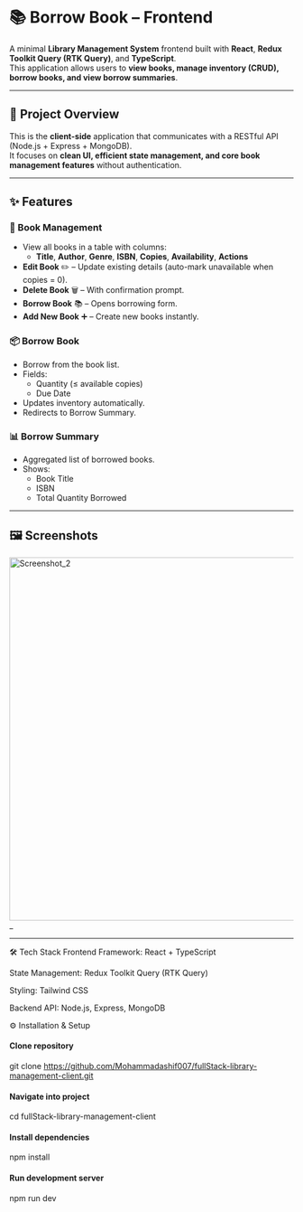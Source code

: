 # 📚 Borrow Book – Frontend

A minimal **Library Management System** frontend built with **React**, **Redux Toolkit Query (RTK Query)**, and **TypeScript**.  
This application allows users to **view books, manage inventory (CRUD), borrow books, and view borrow summaries**.

---

## 🚀 Project Overview
This is the **client-side** application that communicates with a RESTful API (Node.js + Express + MongoDB).  
It focuses on **clean UI, efficient state management, and core book management features** without authentication.

---

## ✨ Features

### 📖 Book Management
- View all books in a table with columns:
  - **Title**, **Author**, **Genre**, **ISBN**, **Copies**, **Availability**, **Actions**
- **Edit Book** ✏️ – Update existing details (auto-mark unavailable when copies = 0).
- **Delete Book** 🗑️ – With confirmation prompt.
- **Borrow Book** 📚 – Opens borrowing form.
- **Add New Book** ➕ – Create new books instantly.

### 📦 Borrow Book
- Borrow from the book list.
- Fields:
  - Quantity (≤ available copies)
  - Due Date
- Updates inventory automatically.
- Redirects to Borrow Summary.

### 📊 Borrow Summary
- Aggregated list of borrowed books.
- Shows:
  - Book Title
  - ISBN
  - Total Quantity Borrowed

---

## 🖼️ Screenshots
<img width="1352" height="643" alt="Screenshot_2" src="https://github.com/user-attachments/assets/87c4a5ea-133c-4460-ad4e-bcfd3d264d54" />
_

---

🛠️ Tech Stack
Frontend Framework: React + TypeScript

State Management: Redux Toolkit Query (RTK Query)

Styling: Tailwind CSS

Backend API: Node.js, Express, MongoDB


⚙️ Installation & Setup

#### Clone repository
git clone https://github.com/Mohammadashif007/fullStack-library-management-client.git

#### Navigate into project
cd fullStack-library-management-client

#### Install dependencies
npm install

#### Run development server
npm run dev

